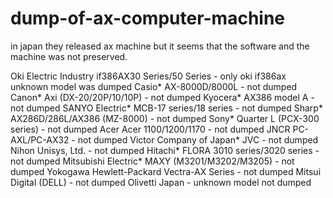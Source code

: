 # dump-of-ax-computer-machine
in japan they released ax machine but it seems that the software and the machine was not preserved.

Oki Electric Industry if386AX30 Series/50 Series - only oki if386ax unknown model was dumped
Casio* AX-8000D/8000L - not dumped
Canon* Axi (DX-20/20P/10/10P) - not dumped
Kyocera* AX386 model A - not dumped
SANYO Electric* MCB-17 series/18 series - not dumped
Sharp* AX286D/286L/AX386 (MZ-8000) - not dumped
Sony* Quarter L (PCX-300 series) - not dumped
Acer Acer 1100/1200/1170 - not dumped
JNCR PC-AXL/PC-AX32 - not dumped
Victor Company of Japan* JVC - not dumped
Nihon Unisys, Ltd. - not dumped
Hitachi* FLORA 3010 series/3020 series - not dumped
Mitsubishi Electric* MAXY (M3201/M3202/M3205) - not dumped
Yokogawa Hewlett-Packard Vectra-AX Series - not dumped
Mitsui Digital (DELL) - not dumped
Olivetti Japan - unknown model not dumped
